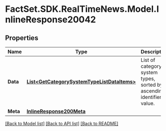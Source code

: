 # FactSet.SDK.RealTimeNews.Model.InlineResponse20042

## Properties

Name | Type | Description | Notes
------------ | ------------- | ------------- | -------------
**Data** | [**List&lt;GetCategorySystemTypeListDataItems&gt;**](GetCategorySystemTypeListDataItems.md) | List of category system types, sorted by ascending identifier value. | [optional] 
**Meta** | [**InlineResponse200Meta**](InlineResponse200Meta.md) |  | [optional] 

[[Back to Model list]](../README.md#documentation-for-models) [[Back to API list]](../README.md#documentation-for-api-endpoints) [[Back to README]](../README.md)

